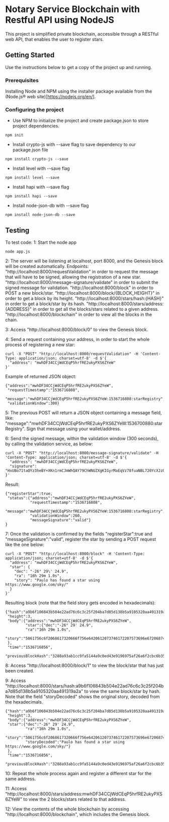 # Notary Service Blockchain with Restful API using NodeJS

This project is simplified private blockchain, accessible through a RESTful web API,
that enables the user to register stars.

## Getting Started

Use the instructions below to get a copy of the project up and running.

### Prerequisites

Installing Node and NPM using the installer package available from the (Node.js® web site)[https://nodejs.org/en/].

### Configuring the project

- Use NPM to initialize the project and create package.json to store project dependencies.
```
npm init
```
- Install crypto-js with --save flag to save dependency to our package.json file
```
npm install crypto-js --save
```
- Install level with --save flag
```
npm install level --save
```
- Install hapi with --save flag
```
npm install hapi --save
```
- Install node-json-db with --save flag
```
npm install node-json-db --save
```
## Testing

To test code:
1: Start the node app
```
node app.js
```

2: The server will be listening at localhost, port 8000, and the Genesis block will be created automatically.
   Endpoints:
      "http://localhost:8000/requestValidation" in order to request the message that will have to be signed, allowing the registration of a new star.
      "http://localhost:8000/message-signature/validate" in order to submit the signed message for validation.
      "http://localhost:8000/block" in order to POST a new block/star.
      "http://localhost:8000/block/{BLOCK_HEIGHT}" in order to get a block by its height.
      "http://localhost:8000/stars/hash:{HASH}" in order to get a block/star by its hash.
      "http://localhost:8000/stars/address:{ADDRESS}" in order to get all the blocks/stars related to a given address.
      "http://localhost:8000/blockchain" in order to view all the blocks in the chain.

3: Access "http://localhost:8000/block/0" to view the Genesis block.

4: Send a request containing your address, in order to start the whole process of registering a new star:
```
curl -X "POST" "http://localhost:8000/requestValidation" -H 'Content-Type: application/json; charset=utf-8' -d $'{
  "address": "mwhDF34CCjWdCEqP5hrfRE2ukyPXS6ZYeW"
}'
```
Example of returned JSON object:
```
{"address":"mwhDF34CCjWdCEqP5hrfRE2ukyPXS6ZYeW",
 "requestTimestamp":"1536716808",
 "message":"mwhDF34CCjWdCEqP5hrfRE2ukyPXS6ZYeW:1536716808:starRegistry",
 "validationWindow":300}
```

5: The previous POST will return a JSON object containing a message field, like: "message":"mwhDF34CCjWdCEqP5hrfRE2ukyPXS6ZYeW:1536700880:starRegistry". Sign that message using your wallet/address.

6: Send the signed message, within the validation window (300 seconds), by calling the validation service, as below:
```
curl -X "POST" "http://localhost:8000/message-signature/validate" -H 'Content-Type: application/json; charset=utf-8' -d $'{
  "address": "mwhDF34CCjWdCEqP5hrfRE2ukyPXS6ZYeW",
  "signature": "HxUBo71taQYz3heBY+XKn1rmCJmWhQAY79ChWNUZXgKIGyrMaEqVz78fuaNBL720YcXJzQpXAUJuKHI6+n1Eg3o="
}'
```
Result:
```
{"registerStar":true,
 "status":{"address":"mwhDF34CCjWdCEqP5hrfRE2ukyPXS6ZYeW",
           "requestTimestamp":"1536716808",
           "message":"mwhDF34CCjWdCEqP5hrfRE2ukyPXS6ZYeW:1536716808:starRegistry",
           "validationWindow":260,
           "messageSignature":"valid"}
}
```

7: Once the validation is confirmed by the fields "registerStar":true and "messageSignature":"valid", register the star by sending a POST request like the one below:
```
curl -X "POST" "http://localhost:8000/block" -H 'Content-Type: application/json; charset=utf-8' -d $'{
  "address": "mwhDF34CCjWdCEqP5hrfRE2ukyPXS6ZYeW",
  "star": {                                                                                              
    "dec": "-26° 29\' 24.9",
    "ra": "16h 29m 1.0s",
    "story": "Paulo has found a star using https://www.google.com/sky/"
  }
}'
```
Resulting block (note that the field story gets encoded in hexadecimals):
```
{"hash":"a9b6f106843b504e22ad76c6c3c25f204ba7d85d138b5a9105320aa491319a2a",
 "height":3,
 "body":{"address":"mwhDF34CCjWdCEqP5hrfRE2ukyPXS6ZYeW",
         "star":{"dec":"-26° 29' 24.9",
         "ra":"16h 29m 1.0s",
         "story":"5061756c6f2068617320666f756e6420612073746172207573696e672068747470733a2f2f7777772e676f6f676c652e636f6d2f736b792f"}
 },
 "time":"1536716856",
 "previousBlockHash":"3288a93ab1cc9fa5144a9c0ed43e9196975af26a6f2cbc6b352a2174cf334976"}
```

8: Access "http://localhost:8000/block/1" to view the block/star that has just been created.

9: Access "http://localhost:8000/stars/hash:a9b6f106843b504e22ad76c6c3c25f204ba7d85d138b5a9105320aa491319a2a" to view the same block/star by hash. Note that the field "storyDecoded" shows the original story, decoded from the hexadecimals.
```
{"hash":"a9b6f106843b504e22ad76c6c3c25f204ba7d85d138b5a9105320aa491319a2a",
 "height":3,
 "body":{"address":"mwhDF34CCjWdCEqP5hrfRE2ukyPXS6ZYeW",
 "star":{"dec":"-26° 29' 24.9",
         "ra":"16h 29m 1.0s",
         "story":"5061756c6f2068617320666f756e6420612073746172207573696e672068747470733a2f2f7777772e676f6f676c652e636f6d2f736b792f",
         "storyDecoded":"Paulo has found a star using https://www.google.com/sky/"}
 },
 "time":"1536716856",
 "previousBlockHash":"3288a93ab1cc9fa5144a9c0ed43e9196975af26a6f2cbc6b352a2174cf334976"}
```

10: Repeat the whole process again and register a different star for the same address.

11: Access "http://localhost:8000/stars/address:mwhDF34CCjWdCEqP5hrfRE2ukyPXS6ZYeW" to view the 2 blocks/stars related to that address.

12: View the contents of the whole blockchain by accessing "http://localhost:8000/blockchain", which includes the Genesis block.
